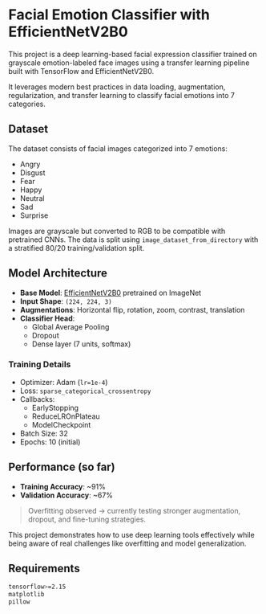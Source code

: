 # Facial Emotion Classifier with EfficientNetV2B0 

This project is a deep learning-based facial expression classifier trained on grayscale emotion-labeled face images using a transfer learning pipeline built with TensorFlow and EfficientNetV2B0.

It leverages modern best practices in data loading, augmentation, regularization, and transfer learning to classify facial emotions into 7 categories.

## Dataset

The dataset consists of facial images categorized into 7 emotions:

- Angry
- Disgust
- Fear
- Happy
- Neutral
- Sad
- Surprise

Images are grayscale but converted to RGB to be compatible with pretrained CNNs. The data is split using `image_dataset_from_directory` with a stratified 80/20 training/validation split.

## Model Architecture

- **Base Model**: [EfficientNetV2B0](https://arxiv.org/abs/2104.00298) pretrained on ImageNet
- **Input Shape**: `(224, 224, 3)`
- **Augmentations**: Horizontal flip, rotation, zoom, contrast, translation
- **Classifier Head**:  
  - Global Average Pooling  
  - Dropout  
  - Dense layer (7 units, softmax)

### Training Details

- Optimizer: Adam (`lr=1e-4`)
- Loss: `sparse_categorical_crossentropy`
- Callbacks:
  - EarlyStopping
  - ReduceLROnPlateau
  - ModelCheckpoint
- Batch Size: 32
- Epochs: 10 (initial)

## Performance (so far)

- **Training Accuracy**: ~91%
- **Validation Accuracy**: ~67%  
> Overfitting observed → currently testing stronger augmentation, dropout, and fine-tuning strategies.

This project demonstrates how to use deep learning tools effectively while being aware of real challenges like overfitting and model generalization.


## Requirements

```bash
tensorflow>=2.15
matplotlib
pillow

